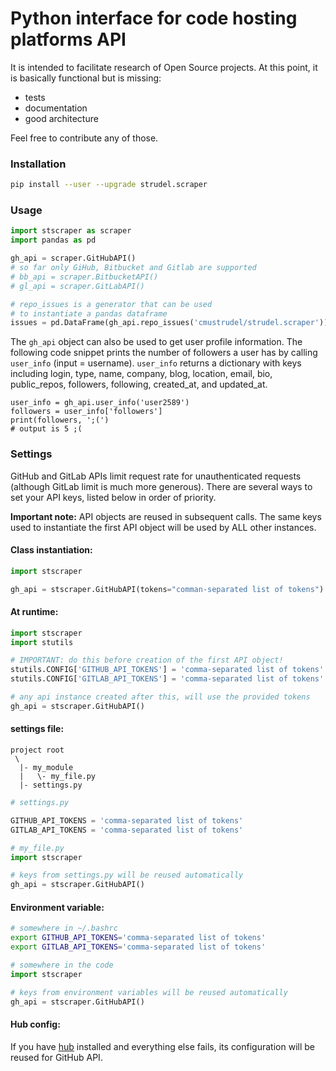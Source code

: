 # Python interface for code hosting platforms API

It is intended to facilitate research of Open Source projects.
At this point, it is basically functional but is missing:

- tests
- documentation
- good architecture

Feel free to contribute any of those.

### Installation

```bash
pip install --user --upgrade strudel.scraper
``` 


### Usage

```python
import stscraper as scraper
import pandas as pd

gh_api = scraper.GitHubAPI()
# so far only GiHub, Bitbucket and Gitlab are supported
# bb_api = scraper.BitbucketAPI()
# gl_api = scraper.GitLabAPI()

# repo_issues is a generator that can be used
# to instantiate a pandas dataframe
issues = pd.DataFrame(gh_api.repo_issues('cmustrudel/strudel.scraper'))
```

The `gh_api` object can also be used to get user profile information. The following code snippet prints the number of followers a user has by calling `user_info` (input = username). `user_info` returns a dictionary with keys including login, type, name, company, blog, location, email, bio, public_repos, followers, following, created_at, and updated_at. 
```
user_info = gh_api.user_info('user2589')
followers = user_info['followers']
print(followers, ';(') 
# output is 5 ;(
```

### Settings

GitHub and GitLab APIs limit request rate for unauthenticated requests
(although GitLab limit is much more generous).
There are several ways to set your API keys, listed below in order of priority.

**Important note:** API objects are reused in subsequent calls.
The same keys used to instantiate the first API object will be used by
ALL other instances.

#### Class instantiation:

```python
import stscraper

gh_api = stscraper.GitHubAPI(tokens="comman-separated list of tokens")
```

#### At runtime:

```python
import stscraper
import stutils

# IMPORTANT: do this before creation of the first API object!
stutils.CONFIG['GITHUB_API_TOKENS'] = 'comma-separated list of tokens'
stutils.CONFIG['GITLAB_API_TOKENS'] = 'comma-separated list of tokens'

# any api instance created after this, will use the provided tokens
gh_api = stscraper.GitHubAPI()
```

#### settings file:

```
project root
 \
  |- my_module
  |   \- my_file.py
  |- settings.py
```

```python
# settings.py

GITHUB_API_TOKENS = 'comma-separated list of tokens'
GITLAB_API_TOKENS = 'comma-separated list of tokens'
```

```python
# my_file.py
import stscraper

# keys from settings.py will be reused automatically
gh_api = stscraper.GitHubAPI()
```

#### Environment variable:


```bash
# somewhere in ~/.bashrc
export GITHUB_API_TOKENS='comma-separated list of tokens'
export GITLAB_API_TOKENS='comma-separated list of tokens'
```

```python
# somewhere in the code
import stscraper

# keys from environment variables will be reused automatically
gh_api = stscraper.GitHubAPI()
```


#### Hub config:

If you have [hub](https://github.com/github/hub) installed and everything else
fails, its configuration will be reused for GitHub API.
